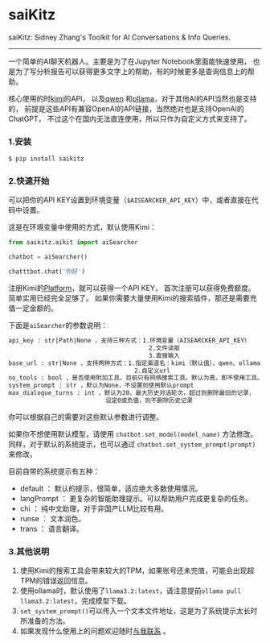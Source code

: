 # saiKitz

saiKitz: Sidney Zhang's Toolkit for AI Conversations & Info Queries.

-----

一个简单的AI聊天机器人。主要是为了在Jupyter Notebook里面能快速使用，
也是为了写分析报告可以获得更多文字上的帮助，有的时候更多是查询信息上的帮助。

核心使用的时[kimi](https://kimi.moonshot.cn/)的API，
以及[qwen](https://dashscope.aliyun.com/)
和[ollama](https://ollama.com)，对于其他AI的API当然也是支持的，
前提是这些API有兼容OpenAI的API链接，当然绝对也是支持OpenAI的ChatGPT，
不过这个在国内无法直连使用，所以只作为自定义方式来支持了。

### 1.安装

```bash
$ pip install saikitz
```

### 2.快速开始

可以把你的API KEY设置到环境变量（`$AISEARCKER_API_KEY`）中，或者直接在代码中设置。

这是在环境变量中使用的方式，默认使用Kimi：

```python
from saikitz.aikit import aiSearcher

chatbot = aiSearcher()

chatttbot.chat('你好')
```

注册Kimi的[Platform](https://platform.moonshot.cn/)，就可以获得一个API KEY，
首次注册可以获得免费额度。简单实用已经完全足够了。
如果你需要大量使用Kimi的搜索插件，那还是需要充值一定金额的。

下面是`aiSearcher`的参数说明：

```bash
api_key : str|Path|None ，支持三种方式：1.环境变量（AISEARCKER_API_KEY）
                                       2.文件读取
                                       3.直接输入
base_url : str|None ，支持两种方式：1.指定渠道名：kimi（默认值）、qwen、ollama
                                   2.自定义url
no_tools : bool ，是否使用附加工具，目前只有网络搜索工具。默认为真，即不使用工具。
system_prompt : str ，默认为None，不设置则使用默认prompt
max_dialogue_turns : int ，默认为20，最大历史对话轮次，超过则删除最旧的记录，
                           设定0或负值，则不删除历史记录
```

你可以根据自己的需要对这些默认参数进行调整。

如果你不想使用默认模型，请使用 `chatbot.set_model(model_name)` 方法修改。
同样，对于默认的系统提示，也可以通过 `chatbot.set_system_prompt(prompt)` 来修改。

目前自带的系统提示有五种：

- default ： 默认的提示，很简单，适应绝大多数使用情况。
- langPrompt ： 更复杂的智能助理提示。可以帮助用户完成更复杂的任务。
- chi ： 纯中文助理，对于非国产LLM比较有用。
- runse ： 文本润色。
- trans ： 语言翻译。

### 3.其他说明

1. 使用Kimi的搜索工具会带来较大的TPM，如果账号还未充值，可能会出现超TPM的错误返回信息。
2. 使用ollama时，默认使用了`llama3.2:latest`，请注意提前`ollama pull llama3.2:latest`，完成模型下载。
3. `set_system_prompt()`可以传入一个文本文件地址，这是为了系统提示太长时所准备的方法。
4. 如果发现什么使用上的问题欢迎随时[与我联系](mailto:zly@lyzhang.me) 。
